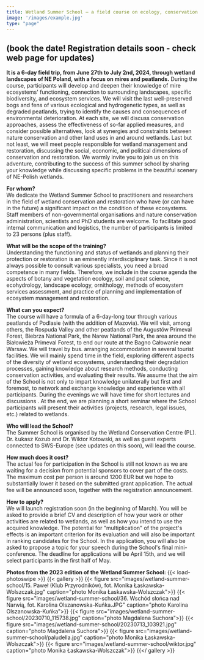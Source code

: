 ```yaml
---
title: Wetland Summer School – a field course on ecology, conservation and restoration of mires
image: '/images/example.jpg'
type: "page"
---
```

## (book the date! Registration details soon - check web page for updates)

**It is a 6-day field trip, from June 27th to July 2nd, 2024, through wetland landscapes of NE Poland, with a focus on mires and peatlands.**  During the course, participants will develop and deepen their knowledge of mire ecosystems' functioning, connection to surrounding landscapes, specific biodiversity, and ecosystem services. We will visit the last well-preserved bogs and fens of various ecological and hydrogenetic types, as well as degraded peatlands, trying to identify the causes and consequences of environmental deterioration. At each site, we will discuss conservation approaches, assess the effectiveness of so-far applied measures, and consider possible alternatives, look at synergies and constraints between nature conservation and other land uses in and around wetlands. Last but not least, we will meet people responsible for wetland management and restoration, discussing the social, economic, and political dimensions of conservation and restoration. 
We warmly invite you to join us on this adventure, contributing to the success of this summer school by sharing your knowledge while discussing specific problems in the beautiful scenery of NE-Polish wetlands.

**For whom?**\
We dedicate the Wetland Summer School to practitioners and researchers in the field of wetland  conservation and restoration who have (or can have in the future) a significant impact on the condition of these ecosystems. Staff members of non-governmental organisations and nature conservation administration, scientists and PhD students are welcome. To facilitate good internal communication and logistics, the number of participants is limited to 23 persons (plus staff). 

**What will be the scope of the training?**\
Understanding the functioning and status of wetlands and planning their protection or restoration is an eminently interdisciplinary task. Since it is not always possible to consult various specialists, you need a broad competence in many fields. Therefore, we include in the course agenda the aspects of botany and vegetation ecology, soil and peat science, ecohydrology, landscape ecology, ornithology, methods of ecosystem services assessment, and practice of planning and implementation of ecosystem management and restoration.

**What can you expect?**\
The course will have a formula of a 6-day-long tour through various peatlands of Podlasie (with the addition of Mazovia). We will visit, among others, the Rospuda Valley and other peatlands of the Augustów Primeval Forest, Biebrza National Park, the Narew National Park, the area around the Białowieża Primeval Forest, to end our route at the Bagno Całowanie near Warsaw. 
We will travel by bus. arranging accommodation in several tourist facilities. 
We will mainly spend time in the field, exploring different aspects of the diversity of wetland ecosystems, understanding their degradation processes, gaining knowledge about research methods, conducting conservation activities, and evaluating their results. We assume that the aim of the School is not only to impart knowledge unilaterally but first and foremost, to network and exchange knowledge and experience with all participants. During the evenings we will have time for short lectures and discussions . At the end, we are planning a short seminar where the School participants will present their activities (projects, research, legal issues, etc.) related to wetlands.

**Who will lead the School?**\
The Summer School is organised by the Wetland Conservation Centre (PL). Dr. Łukasz Kozub and Dr. Wiktor Kotowski, as well as guest experts connected to SWS-Europe (see updates on this soon), will lead the course.

**How much does it cost?**\
The actual fee for participation in the School is still not known as we are waiting for a decision from potential sponsors to cover part of the costs. The maximum cost per person is around 1200 EUR but we hope to substantially lower it based on the submitted grant application. The actual fee will be announced soon, together with the registration announcement.

**How to apply?**\
We will launch registration soon (in the beginning of March).  You will be asked to provide a brief CV and description of how your work or other activities are related to wetlands, as well as how you intend to use the acquired knowledge. The potential for "multiplication" of the project's effects is an important criterion for its evaluation and will also be important in ranking candidates for the School. In the application, you will also be asked to propose a topic for your speech during the School's final mini-conference. The deadline for applications will be April 15th, and we will select participants in the first half of May.

**Photos from the 2023 edition of the Wetland Summer School:**
{{< load-photoswipe >}}
{{< gallery >}}
{{< figure src="images/wetland-summer-school/15. Paweł (Klub Przyrodników), fot. Monika Łaskawska-Wolszczak.jpg" caption="photo Monika Łaskawska-Wolszczak">}}
{{< figure src="images/wetland-summer-school/36. Wschód słońca nad Narwią, fot. Karolina Olszanowska-Kuńka.JPG" caption="photo Karolina Olszanowska-Kuńka">}}
{{< figure src="images/wetland-summer-school/20230710_115738.jpg" caption="photo Magdalena Suchora">}}
{{< figure src="images/wetland-summer-school/20230713_103921.jpg" caption="photo Magdalena Suchora">}}
{{< figure src="images/wetland-summer-school/paludella.jpg" caption="photo Monika Łaskawska-Wolszczak">}}
{{< figure src="images/wetland-summer-school/wiktor.jpg" caption="photo Monika Łaskawska-Wolszczak">}}
{{</ gallery >}}